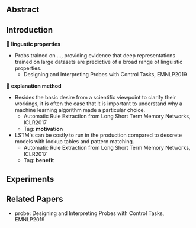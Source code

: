 ## Abstract

## Introduction

&#x1F4D8;  **lingustic properties**

+ Probs trained on ..., providing evidence that deep representations trained on large datasets are predictive of a broad range of linguistic properties.
  + Designing and Interpreting Probes with Control Tasks, EMNLP2019

&#x1F4D8; **explanation method**

+ Besides the basic desire from a scientific viewpoint to clarify their workings, it is often the case that it is important to understand why a machine learning algorithm made a particular choice.
  + Automatic Rule Extraction from Long Short Term Memory Networks, ICLR2017
  + Tag: **motivation**
+ LSTM's can be costly to run in the production compared to descrete models with lookup tables and pattern matching.
  + Automatic Rule Extraction from Long Short Term Memory Networks, ICLR2017
  + Tag: **benefit**


## Experiments


## Related Papers

+ probe: Designing and Interpreting Probes with Control Tasks, EMNLP2019

